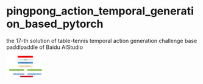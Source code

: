 # pingpong_action_temporal_generation_based_pytorch
the 17-th  solution of table-tennis temporal action generation challenge base paddlpaddle of Baidu AIStudio


<img src="./pictures/1.png" style="zoom:20%;" width="500" height="300"/>
